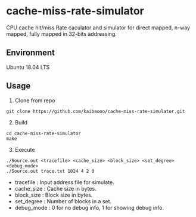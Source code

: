 # cache-miss-rate-simulator

CPU cache hit/miss Rate caculator and simulator for direct mapped, n-way mapped, fully mapped in 32-bits addressing.

## Environment

Ubuntu 18.04 LTS

## Usage

1. Clone from repo

```shell
git clone https://github.com/kaibaooo/cache-miss-rate-simulator.git
```

2. Build

```shell
cd cache-miss-rate-simulator
make
```

3. Execute

```
./Source.out <tracefile> <cache_size> <block_size> <set_degree> <debug_mode>
./Source.out trace.txt 1024 4 2 0
```

* tracefile : Input address file for simulate.
* cache_size : Cache size in bytes.
* block_size : Block size in bytes.
* set_degree : Number of blocks in a set.
* debug_mode : 0 for no debug info, 1 for showing debug info.
